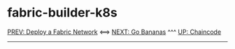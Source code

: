 # fabric-builder-k8s 

[PREV: Deploy a Fabric Network](20-fabric.md) <==> [NEXT: Go Bananas](40-bananas.md) ^^^ [UP: Chaincode](30-chaincode.md)

---

